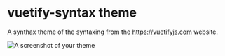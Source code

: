# vuetify-syntax theme

A synthax theme of the syntaxing from the https://vuetifyjs.com website.

![A screenshot of your theme](https://vuetifyjs.com/static/doc-images/logo.svg)

